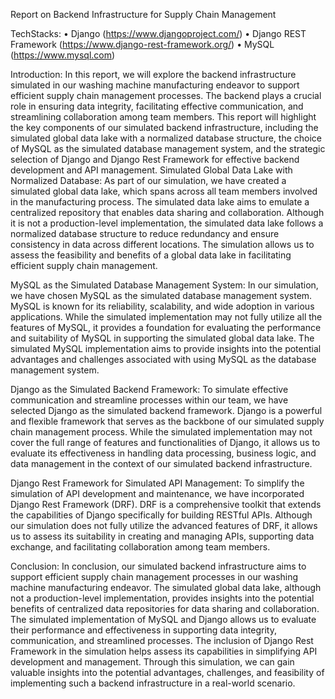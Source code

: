 Report on Backend Infrastructure for Supply Chain Management

TechStacks:
•	Django (https://www.djangoproject.com/)
•	Django REST Framework (https://www.django-rest-framework.org/)
•	MySQL (https://www.mysql.com)

Introduction: In this report, we will explore the backend infrastructure simulated in our washing machine manufacturing endeavor to support efficient supply chain management processes. The backend plays a crucial role in ensuring data integrity, facilitating effective communication, and streamlining collaboration among team members. This report will highlight the key components of our simulated backend infrastructure, including the simulated global data lake with a normalized database structure, the choice of MySQL as the simulated database management system, and the strategic selection of Django and Django Rest Framework for effective backend development and API management.
Simulated Global Data Lake with Normalized Database: As part of our simulation, we have created a simulated global data lake, which spans across all team members involved in the manufacturing process. The simulated data lake aims to emulate a centralized repository that enables data sharing and collaboration. Although it is not a production-level implementation, the simulated data lake follows a normalized database structure to reduce redundancy and ensure consistency in data across different locations. The simulation allows us to assess the feasibility and benefits of a global data lake in facilitating efficient supply chain management.

MySQL as the Simulated Database Management System: In our simulation, we have chosen MySQL as the simulated database management system. MySQL is known for its reliability, scalability, and wide adoption in various applications. While the simulated implementation may not fully utilize all the features of MySQL, it provides a foundation for evaluating the performance and suitability of MySQL in supporting the simulated global data lake. The simulated MySQL implementation aims to provide insights into the potential advantages and challenges associated with using MySQL as the database management system.

Django as the Simulated Backend Framework: To simulate effective communication and streamline processes within our team, we have selected Django as the simulated backend framework. Django is a powerful and flexible framework that serves as the backbone of our simulated supply chain management process. While the simulated implementation may not cover the full range of features and functionalities of Django, it allows us to evaluate its effectiveness in handling data processing, business logic, and data management in the context of our simulated backend infrastructure.

Django Rest Framework for Simulated API Management: To simplify the simulation of API development and maintenance, we have incorporated Django Rest Framework (DRF). DRF is a comprehensive toolkit that extends the capabilities of Django specifically for building RESTful APIs. Although our simulation does not fully utilize the advanced features of DRF, it allows us to assess its suitability in creating and managing APIs, supporting data exchange, and facilitating collaboration among team members.

Conclusion: In conclusion, our simulated backend infrastructure aims to support efficient supply chain management processes in our washing machine manufacturing endeavor. The simulated global data lake, although not a production-level implementation, provides insights into the potential benefits of centralized data repositories for data sharing and collaboration. The simulated implementation of MySQL and Django allows us to evaluate their performance and effectiveness in supporting data integrity, communication, and streamlined processes. The inclusion of Django Rest Framework in the simulation helps assess its capabilities in simplifying API development and management. Through this simulation, we can gain valuable insights into the potential advantages, challenges, and feasibility of implementing such a backend infrastructure in a real-world scenario.

